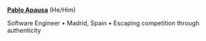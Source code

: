 <a href="https://apausa.xyz" target="_blank" rel="noreferrer">**Pablo Apausa**</a> (He/Him)

Software Engineer • Madrid, Spain • Escaping competition through authenticity


